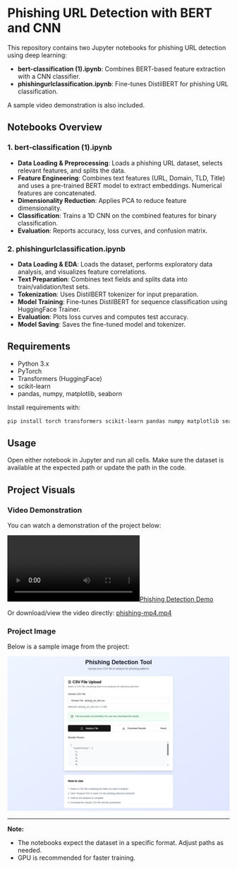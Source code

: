 # Phishing URL Detection with BERT and CNN

This repository contains two Jupyter notebooks for phishing URL detection using deep learning:
- **bert-classification (1).ipynb**: Combines BERT-based feature extraction with a CNN classifier.
- **phishingurlclassification.ipynb**: Fine-tunes DistilBERT for phishing URL classification.

A sample video demonstration is also included.

## Notebooks Overview

### 1. bert-classification (1).ipynb
- **Data Loading & Preprocessing**: Loads a phishing URL dataset, selects relevant features, and splits the data.
- **Feature Engineering**: Combines text features (URL, Domain, TLD, Title) and uses a pre-trained BERT model to extract embeddings. Numerical features are concatenated.
- **Dimensionality Reduction**: Applies PCA to reduce feature dimensionality.
- **Classification**: Trains a 1D CNN on the combined features for binary classification.
- **Evaluation**: Reports accuracy, loss curves, and confusion matrix.

### 2. phishingurlclassification.ipynb
- **Data Loading & EDA**: Loads the dataset, performs exploratory data analysis, and visualizes feature correlations.
- **Text Preparation**: Combines text fields and splits data into train/validation/test sets.
- **Tokenization**: Uses DistilBERT tokenizer for input preparation.
- **Model Training**: Fine-tunes DistilBERT for sequence classification using HuggingFace Trainer.
- **Evaluation**: Plots loss curves and computes test accuracy.
- **Model Saving**: Saves the fine-tuned model and tokenizer.

## Requirements
- Python 3.x
- PyTorch
- Transformers (HuggingFace)
- scikit-learn
- pandas, numpy, matplotlib, seaborn

Install requirements with:
```bash
pip install torch transformers scikit-learn pandas numpy matplotlib seaborn
```

## Usage
Open either notebook in Jupyter and run all cells. Make sure the dataset is available at the expected path or update the path in the code.

## Project Visuals

### Video Demonstration
You can watch a demonstration of the project below:

[![Phishing Detection Demo](phishing-mp4.mp4)](phishing-mp4.mp4)

Or download/view the video directly: [phishing-mp4.mp4](phishing-mp4.mp4)

### Project Image
Below is a sample image from the project:

![Phishing Detection Sample](phishing-image.png)

---

**Note:**
- The notebooks expect the dataset in a specific format. Adjust paths as needed.
- GPU is recommended for faster training.



